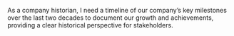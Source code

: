 As a company historian, I need a timeline of our company’s key milestones over the last two decades to document our growth and achievements, providing a clear historical perspective for stakeholders.
